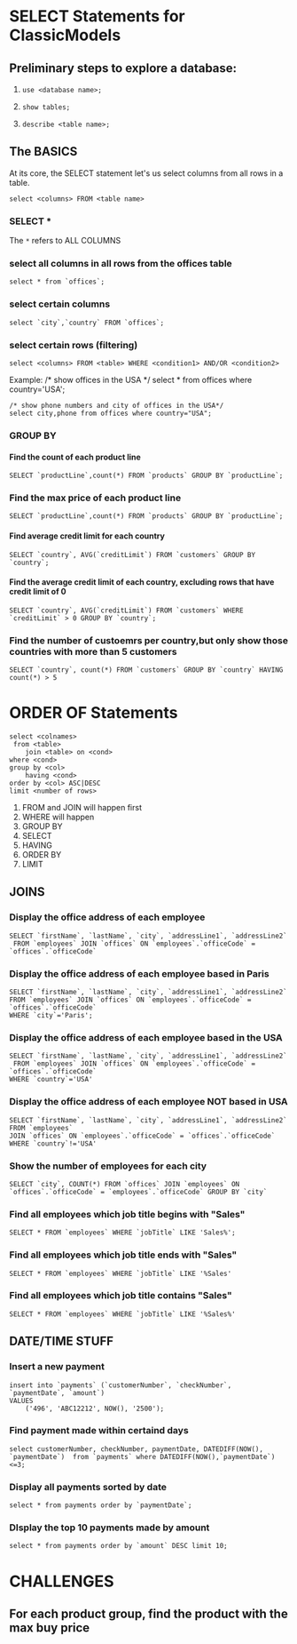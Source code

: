 # SELECT Statements for ClassicModels

## Preliminary steps to explore a database:

1. `use <database name>;`

2. `show tables;`

3. `describe <table name>;`

## The BASICS

At its core, the SELECT statement let's us select columns from all rows in a table.

`select <columns> FROM <table name>`

### SELECT *
The `*` refers to ALL COLUMNS

### select all columns in all rows from the offices table
    select * from `offices`;

### select certain columns
    select `city`,`country` FROM `offices`;

### select certain rows (filtering)
    select <columns> FROM <table> WHERE <condition1> AND/OR <condition2>
Example:
    /* show offices in the USA */
    select * from offices where country='USA';

    /* show phone numbers and city of offices in the USA*/
    select city,phone from offices where country="USA";

### GROUP BY

#### Find the count of each product line
    SELECT `productLine`,count(*) FROM `products` GROUP BY `productLine`;

### Find the max price of each product line
    SELECT `productLine`,count(*) FROM `products` GROUP BY `productLine`;

#### Find average credit limit for each country
    SELECT `country`, AVG(`creditLimit`) FROM `customers` GROUP BY `country`;

#### Find the average credit limit of each country, excluding rows that have credit limit of 0
    SELECT `country`, AVG(`creditLimit`) FROM `customers` WHERE `creditLimit` > 0 GROUP BY `country`;

### Find the number of custoemrs per country,but only show those countries with more than 5 customers
    SELECT `country`, count(*) FROM `customers` GROUP BY `country` HAVING count(*) > 5


# ORDER OF Statements
    select <colnames>
     from <table>
        join <table> on <cond>
    where <cond>
    group by <col>
        having <cond>
    order by <col> ASC|DESC
    limit <number of rows>

1. FROM and JOIN will happen first
2. WHERE will happen
3. GROUP BY
4. SELECT
5. HAVING
6. ORDER BY
7. LIMIT

## JOINS

### Display the office address of each employee
    SELECT `firstName`, `lastName`, `city`, `addressLine1`, `addressLine2`
     FROM `employees` JOIN `offices` ON `employees`.`officeCode` = `offices`.`officeCode`

### Display the office address of each employee based in Paris
    SELECT `firstName`, `lastName`, `city`, `addressLine1`, `addressLine2`
    FROM `employees` JOIN `offices` ON `employees`.`officeCode` = `offices`.`officeCode`
    WHERE `city`='Paris';

### Display the office address of each employee based in the USA
    SELECT `firstName`, `lastName`, `city`, `addressLine1`, `addressLine2`
     FROM `employees` JOIN `offices` ON `employees`.`officeCode` = `offices`.`officeCode`
    WHERE `country`='USA'

### Display the office address of each employee NOT based in USA
    SELECT `firstName`, `lastName`, `city`, `addressLine1`, `addressLine2` FROM `employees` 
    JOIN `offices` ON `employees`.`officeCode` = `offices`.`officeCode` 
    WHERE `country`!='USA'

### Show the number of employees for each city
    SELECT `city`, COUNT(*) FROM `offices` JOIN `employees` ON `offices`.`officeCode` = `employees`.`officeCode` GROUP BY `city`

### Find all employees which job title begins with "Sales"
    SELECT * FROM `employees` WHERE `jobTitle` LIKE 'Sales%';

### Find all employees which job title ends with "Sales"
    SELECT * FROM `employees` WHERE `jobTitle` LIKE '%Sales'    

### Find all employees which job title contains "Sales"
    SELECT * FROM `employees` WHERE `jobTitle` LIKE '%Sales%'

## DATE/TIME STUFF

### Insert a new payment
    insert into `payments` (`customerNumber`, `checkNumber`, `paymentDate`, `amount`)
    VALUES
        ('496', 'ABC12212', NOW(), '2500');

### Find payment made within certaind days
    select customerNumber, checkNumber, paymentDate, DATEDIFF(NOW(), `paymentDate`)  from `payments` where DATEDIFF(NOW(),`paymentDate`) <=3;

### Display all payments sorted by date
    select * from payments order by `paymentDate`;

### DIsplay the top 10 payments made by amount
    select * from payments order by `amount` DESC limit 10;

# CHALLENGES

## For each product group, find the product with the max buy price

